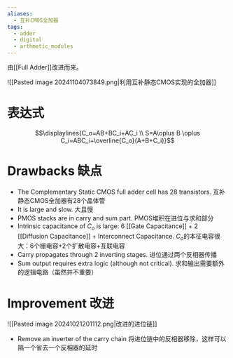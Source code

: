 ```yaml
---
aliases:
  - 互补CMOS全加器
tags:
  - adder
  - digital
  - arthmetic_modules
---
```

由[[Full Adder]]改进而来。

![[Pasted image 20241104073849.png|利用互补静态CMOS实现的全加器]]
# 表达式

$$\displaylines{C_o=AB+BC_i+AC_i \\ S=A\oplus B \oplus C_i=ABC_i+\overline{C_o}(A+B+C_i)}$$

# Drawbacks 缺点

- The Complementary Static CMOS full adder cell has 28 transistors.
  互补静态CMOS全加器有28个晶体管
- It is large and slow.
  大且慢
- PMOS stacks are in carry and sum part.
  PMOS堆积在进位与求和部分
- Intrinsic capacitance of $C_o$ is large: 6 [[Gate Capacitance]] + 2 [[Diffusion Capacitance]] + Interconnect Capacitance.
  $C_o$的本征电容很大：6个栅电容+2个扩散电容+互联电容
- Carry propagates through 2 inverting stages.
  进位通过两个反相器传播
- Sum output requires extra logic (although not critical).
  求和输出需要额外的逻辑电路（虽然并不重要）

# Improvement 改进

![[Pasted image 20241021201112.png|改进的进位链]]
- Remove an inverter of the carry chain
  将进位链中的反相器移除，这样可以隔一个省去一个反相器的延时
